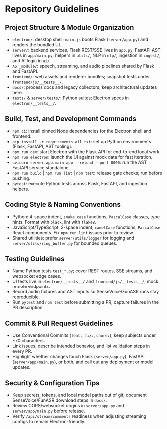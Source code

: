 # Repository Guidelines

## Project Structure & Module Organization
- `electron/`: desktop shell; `main.js` boots Flask (`server/app.py`) and renders the bundled UI.
- `server/`: backend services. Flask REST/SSE lives in `app.py`; FastAPI AST lives in `app/main.py`; helpers in `utils/`, NLP in `nlp/`, ingestion in `ingest/`, and AI logic in `ai/`.
- `AST_module/`: speech, streaming, and audio pipelines shared by Flask and FastAPI.
- `frontend/`: web assets and renderer bundles; snapshot tests under `frontend/js/__tests__/`.
- `docs/`: process docs and legacy collectors; keep architectural updates here.
- `tests/` & `server/tests/`: Python suites; Electron specs in `electron/__tests__/`.

## Build, Test, and Development Commands
- `npm ci`: install pinned Node dependencies for the Electron shell and frontend.
- `pip install -r requirements.all.txt`: set up Python environments (Flask, FastAPI, AST tooling).
- `npm run dev`: start Electron with the Flask API for end-to-end local work.
- `npm run electron`: launch the UI against mock data for fast iteration.
- `uvicorn server.app.main:app --reload --port 8000`: run the AST FastAPI service standalone.
- `npm run build` | `npm run lint` | `npm test`: release gate checks; run before pushing.
- `pytest`: execute Python tests across Flask, FastAPI, and ingestion helpers.

## Coding Style & Naming Conventions
- Python: 4-space indent, `snake_case` functions, `PascalCase` classes, type hints. Format with `black`, lint with `flake8`.
- JavaScript/TypeScript: 2-space indent, `camelCase` functions, `PascalCase` React components. Fix `npm run lint` issues prior to review.
- Shared utilities: prefer `server/utils/logger` for logging and `server/utils/ring_buffer.py` for bounded queues.

## Testing Guidelines
- Name Python tests `test_*.py`; cover REST routes, SSE streams, and websocket edge cases.
- UI tests live in `electron/__tests__/` and `frontend/js/__tests__/`; mock remote endpoints.
- Record audio fixtures and AST inputs so SenseVoice/FunASR runs stay reproducible.
- Run `pytest` and `npm test` before submitting a PR; capture failures in the PR description.

## Commit & Pull Request Guidelines
- Use Conventional Commits (`feat:`, `fix:`, `chore:`); keep subjects under ~70 characters.
- Link issues, describe intended behavior, and list validation steps in every PR.
- Highlight whether changes touch Flask (`server/app.py`), FastAPI (`server/app/main.py`), or both, and call out any deployment or model updates.

## Security & Configuration Tips
- Keep secrets, tokens, and local model paths out of git; document SenseVoice/FunASR download steps in `docs/`.
- Review CORS/websocket origins in `server/app.py` and `server/app/main.py` before release.
- Verify `/api/stream/comments` readiness when adjusting streaming configs to remain Electron-friendly.
